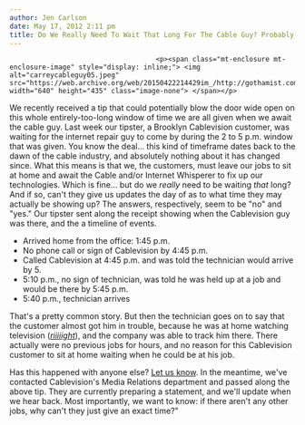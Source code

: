 ```yaml
---
author: Jen Carlson
date: May 17, 2012 2:11 pm
title: Do We Really Need To Wait That Long For The Cable Guy? Probably Not
---
```


	
										<p><span class="mt-enclosure mt-enclosure-image" style="display: inline;"> <img alt="carreycableguy05.jpeg" src="https://web.archive.org/web/20150422214429im_/http://gothamist.com/attachments/arts_jen/carreycableguy05.jpeg" width="640" height="435" class="image-none"> </span></p>

<p>We recently received a tip that could potentially blow the door wide open on this whole entirely-too-long window of time we are all given when we await the cable guy. Last week our tipster, a Brooklyn Cablevision customer, was waiting for the internet repair guy to come by during the 2 to 5 p.m. window that was given.  You know the deal... this kind of timeframe dates back to the dawn of the cable industry, and absolutely nothing about it has changed since. What this means is that we, the customers, must leave our jobs to sit at home and await the Cable and/or Internet Whisperer to fix up our technologies. Which is fine... but do we <em>really</em> need to be waiting <em>that</em> long? And if so, can&apos;t they give us updates the day of as to what time they may actually be showing up? The answers, respectively, seem to be &quot;no&quot; and &quot;yes.&quot; Our tipster sent along the receipt showing when the Cablevision guy was there, and the a timeline of events.</p><ul><li>Arrived home from the office: 1:45 p.m.<br>
</li><li>No phone call or sign of Cablevision by 4:45 p.m.<br>
</li><li>Called Cablevision at 4:45 p.m. and was told the technician would arrive by 5.<br>
</li><li> 5:10 p.m., no sign of technician, was told he was held up at a job and would be there by 5:45 p.m.<br>
</li><li>5:40 p.m., technician arrives</li></ul>That&apos;s a pretty common story. But then the technician goes on to say that the customer almost got him in trouble, because he was at home watching television (<a href="https://web.archive.org/web/20150422214429/http://gothamist.com/2012/05/17/ex-employee_sues_time_warner_cable.php"><em>riiiiight</em></a>), and the company was able to track him there. There actually were no previous jobs for hours, and no reason for this Cablevision customer to sit at home waiting when he could be at his job.  <br>
<p></p><p>Has this happened with anyone else? <a href="https://web.archive.org/web/20150422214429/mailto:tips@gothamist.com">Let us know</a>. In the meantime, we&apos;ve contacted Cablevision&apos;s Media Relations department and passed along the above tip. They are currently preparing a statement, and we&apos;ll update when we hear back. Most importantly, we want to know: if there aren&apos;t any other jobs, why can&apos;t they just give an exact time?&quot;</p>					
										
									
				